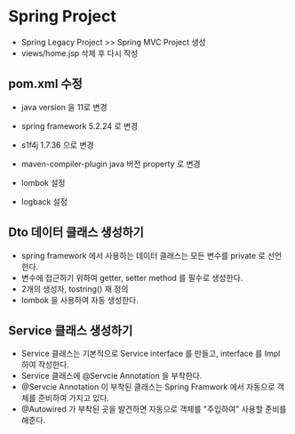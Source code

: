 # Spring Project
- Spring Legacy Project >> Spring MVC Project 생성
- views/home.jsp 삭제 후 다시 작성

## pom.xml 수정
- java version 을 11로 변경
- spring framework 5.2.24 로 변경
- s1f4j 1.7.36 으로 변경

- maven-compiler-plugin java 버전 property 로 변경
- lombok 설정
- logback 설정

## Dto 데이터 클래스 생성하기
- spring framework 에서 사용하는 데이터 클래스는 모든 변수를 private 로 선언한다.
- 변수에 접근하기 위하여 getter, setter method 를 필수로 생성한다.
- 2개의 생성자, tostring() 재 정의
- lombok 을 사용하여 자동 생성한다.

## Service 클래스 생성하기
- Service 클래스는 기본적으로 Service interface 를 만들고, interface 를 Impl 하여 작성한다.
- Service 클래스에 @Servcie Annotation 을 부착한다.
- @Servcie Annotation 이 부착된 클래스는 Spring Framwork 에서 자동으로 객체를 준비하여 가지고 있다.
- @Autowired 가 부착된 곳을 발견하면 자동으로 객체를 "주입하여" 사용할 준비를 해준다.







